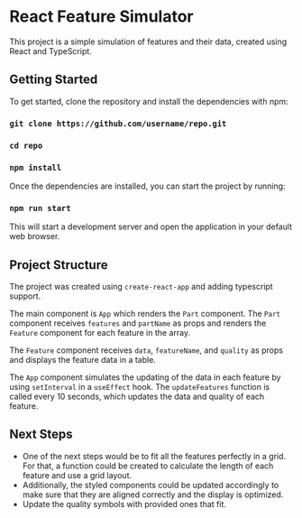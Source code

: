 

# React Feature Simulator

This project is a simple simulation of features and their data, created using React and TypeScript.

## Getting Started

To get started, clone the repository and install the dependencies with npm:

### `git clone https://github.com/username/repo.git`
### `cd repo`
### `npm install`

Once the dependencies are installed, you can start the project by running:

### `npm run start`


This will start a development server and open the application in your default web browser.

## Project Structure

The project was created using `create-react-app` and adding typescript support.

The main component is `App` which renders the `Part` component. The `Part` component receives `features` and `partName` as props and renders the `Feature` component for each feature in the array.

The `Feature` component receives `data`, `featureName`, and `quality` as props and displays the feature data in a table.

The `App` component simulates the updating of the data in each feature by using `setInterval` in a `useEffect` hook. The `updateFeatures` function is called every 10 seconds, which updates the data and quality of each feature.

## Next Steps

- One of the next steps would be to fit all the features perfectly in a grid. For that, a function could be created to calculate the length of each feature and use a grid layout. 
- Additionally, the styled components could be updated accordingly to make sure that they are aligned correctly and the display is optimized.
- Update the quality symbols with provided ones that fit.

